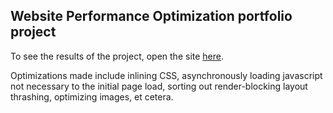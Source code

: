 ## Website Performance Optimization portfolio project

To see the results of the project, open the site [here](https://heavenlyearth.github.io/frontend-nanodegree-mobile-portfolio/views/pizza.html).

Optimizations made include inlining CSS, asynchronously loading javascript not necessary to the initial page load, sorting out render-blocking layout thrashing, optimizing images, et cetera.